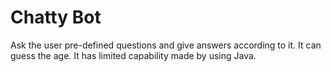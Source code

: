 # Chatty Bot
Ask the user pre-defined questions and give answers according to it.
It can guess the age.
It has limited capability made by using Java.
